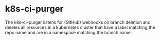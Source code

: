 # k8s-ci-purger
The k8s-ci-purger listens for (GitHub) webhooks on branch deletion and deletes
all resources in a kubernetes cluster that have a label matching the repo name
and are in a namespace matching the branch name.

